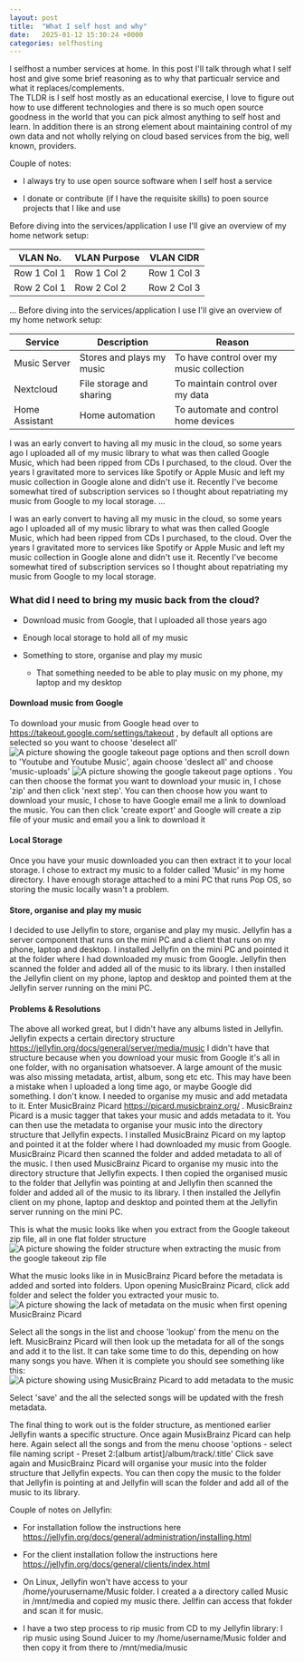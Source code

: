 ```yaml
---
layout: post
title:  "What I self host and why"
date:   2025-01-12 15:30:24 +0000
categories: selfhosting
---
```


I selfhost a number services at home.  In this post I'll talk through what I self host and give some brief reasoning as to why that particualr service and what it replaces/complements.  
The TLDR is I self host mostly as an educational exercise, I love to figure out how to use different technologies and there is so much open source goodness in the world that you can pick almost anything to self host and learn.  In addition there is an strong element about maintaining control of my own data and not wholly relying on cloud based services from the big, well known, providers.

Couple of notes:

- I always try to use open source software when I self host a service
  
- I donate or contribute (if I have the requisite skills) to poen source projects that I like and use

Before diving into the services/application I use I'll give an overview of my home network setup:

| VLAN No. | VLAN Purpose| VLAN CIDR |
|----------|----------|----------|
| Row 1 Col 1 | Row 1 Col 2 | Row 1 Col 3 |
| Row 2 Col 1 | Row 2 Col 2 | Row 2 Col 3 |

...
Before diving into the services/application I use I'll give an overview of my home network setup:

| Service | Description | Reason |
|---------|-------------|--------|
| Music Server | Stores and plays my music | To have control over my music collection |
| Nextcloud | File storage and sharing | To maintain control over my data |
| Home Assistant | Home automation | To automate and control home devices |

I was an early convert to having all my music in the cloud, so some years ago I uploaded all of my music library to what was then called Google Music, which had been ripped from CDs I purchased, to the cloud.  Over the years I gravitated more to services like Spotify or Apple Music and left my music collection in Google alone and didn't use it.  Recently I've become somewhat tired of subscription services so I thought about repatriating my music from Google to my local storage.
...

I was an early convert to having all my music in the cloud, so some years ago I uploaded all of my music library to what was then called Google Music, which had been ripped from CDs I purchased, to the cloud.  Over the years I gravitated more to services like Spotify or Apple Music and left my music collection in Google alone and didn't use it.  Recently I've become somewhat tired of subscription services so I thought about repatriating my music from Google to my local storage.

### What did I need to bring my music back from the cloud?

- Download music from Google, that I uploaded all those years ago

- Enough local storage to hold all of my music

- Something to store, organise and play my music
  - That something needed to be able to play music on my phone, my laptop and my desktop

#### Download music from Google

To download your music from Google head over to <https://takeout.google.com/settings/takeout> , by default all options are selected so you want to choose 'deselect all' ![A picture showing the google takeout page options](/assets/images/gtakeout1.png?w=1024) and then scroll down to 'Youtube and Youtube Music', again choose 'deslect all' and choose 'music-uploads' ![A picture showing the google takeout page options](/assets/images/gtakeout2.png?w=1024) .  You can then choose the format you want to download your music in, I chose 'zip' and then click 'next step'.  You can then choose how you want to download your music, I chose to have Google email me a link to download the music.  You can then click 'create export' and Google will create a zip file of your music and email you a link to download it 

#### Local Storage

Once you have your music downloaded you can then extract it to your local storage.  I chose to extract my music to a folder called 'Music' in my home directory.  I have enough storage attached to a mini PC that runs Pop OS, so storing the music locally wasn't a problem.

#### Store, organise and play my music

 I decided to use Jellyfin to store, organise and play my music.  Jellyfin has a server component that runs on the mini PC and a client that runs on my phone, laptop and desktop. I installed Jellyfin on the mini PC and pointed it at the folder where I had downloaded my music from Google.  Jellyfin then scanned the folder and added all of the music to its library.  I then installed the Jellyfin client on my phone, laptop and desktop and pointed them at the Jellyfin server running on the mini PC.

#### Problems & Resolutions

 The above all worked great, but I didn't have any albums listed in Jellyfin.  Jellyfin expects a certain directory structure <https://jellyfin.org/docs/general/server/media/music> 
 I didn't have that structure because when you download your music from Google it's all in one folder, with no organisation whatsoever. A large amount of the music was also missing metadata, artist, album, song etc etc.  This may have been a mistake when I uploaded a long time ago, or maybe Google did something.  I don't know.  I needed to organise my music and add metadata to it.
 Enter MusicBrainz Picard <https://picard.musicbrainz.org/> .  MusicBrainz Picard is a music tagger that takes your music and adds metadata to it.  You can then use the metadata to organise your music into the directory structure that Jellyfin expects.  I installed MusicBrainz Picard on my laptop and pointed it at the folder where I had downloaded my music from Google.  MusicBrainz Picard then scanned the folder and added metadata to all of the music.  I then used MusicBrainz Picard to organise my music into the directory structure that Jellyfin expects.  I then copied the organised music to the folder that Jellyfin was pointing at and Jellyfin then scanned the folder and added all of the music to its library.  I then installed the Jellyfin client on my phone, laptop and desktop and pointed them at the Jellyfin server running on the mini PC.

 This is what the music looks like when you extract from the Google takeout zip file, all in one flat folder structure
  ![A picture showing the folder structure when extracting the music from the google takeout zip file](/assets/images/gtakeout3.png?w=1024)

 What the music looks like in in MusicBrainz Picard before the metadata is added and sorted into folders.  Upon opening MusicBrainz Picard, click add folder and select the folder you extracted your music to.
  ![A picture showing the lack of metadata on the music when first opening MusicBrainz Picard](/assets/images/picard1.png?w=1024)

Select all the songs in the list and choose 'lookup' from the menu on the left.  MusicBrainz Picard will then look up the metadata for all of the songs and add it to the list.  It can take some time to do this, depending on how many songs you have.  When it is complete you should see something like this:
  ![A picture showing using MusicBrainz Picard to add metadata to the music](/assets/images/picard2.png?w=1024)

  Select 'save' and the all the selected songs will be updated with the fresh metadata.

The final thing to work out is the folder structure, as mentioned earlier Jellyfin wants a specific structure.  Once again MusixBrainz Picard can help here.  Again select all the songs and from the menu choose 'options - select file naming script - Preset 2:[album artist]/album/track/.title'
Click save again and MusicBrainz Picard will organise your music into the folder structure that Jellyfin expects.  You can then copy the music to the folder that Jellyfin is pointing at and Jellyfin will scan the folder and add all of the music to its library.

Couple of notes on Jellyfin:

- For installation follow the instructions here <https://jellyfin.org/docs/general/administration/installing.html>

- For the client installation follow the instructions here <https://jellyfin.org/docs/general/clients/index.html>

- On Linux, Jellyfin won't have access to your /home/yourusername/Music folder.  I created a a directory called Music in /mnt/media and copied my music there.  Jellfin can access that fokder and scan it for music.

- I have a two step process to rip music from CD to my Jellyfin library:  I rip music using Sound Juicer to my /home/username/Music folder and then copy it from there to /mnt/media/music
